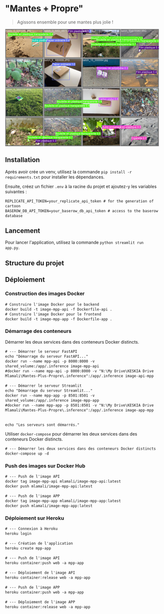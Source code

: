 # "Mantes + Propre" 

> Agissons ensemble pour une mantes plus jolie !

![](assets/val_batch2_pred.jpg)


## Installation

Après avoir crée un venv, utilisez la commande `pip install -r requirements.txt` pour installer les dépendances.

Ensuite, créez un fichier `.env` à la racine du projet et ajoutez-y les variables suivantes :

```
REPLICATE_API_TOKEN=your_replicate_api_token # for the generation of cartoon
BASEROW_DB_API_TOKEN=your_baserow_db_api_token # access to the baserow database
```

## Lancement

Pour lancer l'application, utilisez la commande `python streamlit run app.py`.

## Structure du projet

## Déploiement

### Construction des images Docker

```shell
# Construire l'image Docker pour le backend
docker build -t image-mpp-api -f Dockerfile-api .
# Construire l'image Docker pour le frontend
docker build -t image-mpp-app -f Dockerfile-app .
```

### Démarrage des conteneurs

Démarrer les deux services dans des conteneurs Docker distincts.

```shell
# --- Démarrer le serveur FastAPI
echo "Démarrage du serveur FastAPI..."
docker run --name mpp-api -p 8000:8000 -v shared_volume:/app/.inference image-mpp-api
#docker run --name mpp-api -p 8000:8000 -v "N:\My Drive\KESKIA Drive Mlamali\Mantes-Plus-Propre\.inference":/app/.inference image-api-mpp

# --- Démarrer le serveur Streamlit
echo "Démarrage du serveur Streamlit..."
docker run --name mpp-app -p 8501:8501 -v shared_volume:/app/.inference image-mpp-app
#docker run --name mpp-app -p 8501:8501 -v "N:\My Drive\KESKIA Drive Mlamali\Mantes-Plus-Propre\.inference":/app/.inference image-app-mpp


echo "Les serveurs sont démarrés."
```

Utiliser `docker-compose` pour démarrer les deux services dans des conteneurs Docker distincts.

```shell
# --- Démarrer les deux services dans des conteneurs Docker distincts
docker-compose up -d
```

### Push des images sur Docker Hub

```shell
# --- Push de l'image API
docker tag image-mpp-api mlamali/image-mpp-api:latest
docker push mlamali/image-mpp-api:latest

# --- Push de l'image APP
docker tag image-mpp-app mlamali/image-mpp-app:latest
docker push mlamali/image-mpp-app:latest
```

### Déploiement sur Heroku

```shell
# --- Connexion à Heroku
heroku login

# --- Création de l'application
heroku create mpp-app

# --- Push de l'image API
heroku container:push web -a mpp-app

# --- Déploiement de l'image API
heroku container:release web -a mpp-app

# --- Push de l'image APP
heroku container:push web -a mpp-app

# --- Déploiement de l'image APP
heroku container:release web -a mpp-app
```




